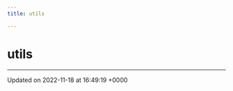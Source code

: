 ```yaml
---
title: utils

---
```


# utils








-------------------------------

Updated on 2022-11-18 at 16:49:19 +0000